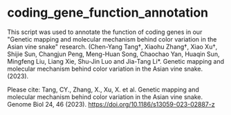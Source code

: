 # coding_gene_function_annotation
This script was used to annotate the function of coding genes in our "Genetic mapping and molecular mechanism behind color variation in the Asian vine snake" research. (Chen-Yang Tang†, Xiaohu Zhang†, Xiao Xu†, Shijie Sun, Changjun Peng, Meng-Huan Song, Chaochao Yan, Huaqin Sun, Mingfeng Liu, Liang Xie, Shu-Jin Luo and Jia-Tang Li*. Genetic mapping and molecular mechanism behind color variation in the Asian vine snake. (2023).

Please cite:
Tang, CY., Zhang, X., Xu, X. et al. Genetic mapping and molecular mechanism behind color variation in the Asian vine snake. Genome Biol 24, 46 (2023).
https://doi.org/10.1186/s13059-023-02887-z
